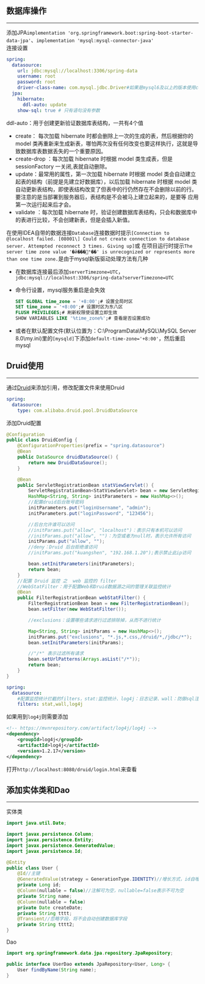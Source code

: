 ## 数据库操作

***

添加JPA`implementation 'org.springframework.boot:spring-boot-starter-data-jpa'`、`implementation 'mysql:mysql-connector-java'`  
连接设置

```yaml
spring:
  datasource:
    url: jdbc:mysql://localhost:3306/spring-data
    username: root
    password: root
    driver-class-name: com.mysql.jdbc.Driver#如果是mysql6及以上的版本使用com.mysql.cj.jdbc.Driver
  jpa:
    hibernate:
      ddl-auto: update
    show-sql: true # 只有语句没有参数
```

ddl-auto：用于创建更新验证数据库表结构，一共有4个值

* create： 每次加载 hibernate 时都会删除上一次的生成的表，然后根据你的 model 类再重新来生成新表，哪怕两次没有任何改变也要这样执行，这就是导致数据库表数据丢失的一个重要原因。
* create-drop ：每次加载 hibernate 时根据 model 类生成表，但是 sessionFactory 一关闭,表就自动删除。
* update：最常用的属性，第一次加载 hibernate 时根据 model 类会自动建立起表的结构（前提是先建立好数据库），以后加载 hibernate 时根据 model 类自动更新表结构，即使表结构改变了但表中的行仍然存在不会删除以前的行。要注意的是当部署到服务器后，表结构是不会被马上建立起来的，是要等 应用第一次运行起来后才会。
* validate ：每次加载 hibernate 时，验证创建数据库表结构，只会和数据库中的表进行比较，不会创建新表，但是会插入新值。

在使用IDEA自带的数据连接`Database`连接数据时提示`[Connection to @localhost failed. [08001\] Could not create connection to database server. Attempted reconnect 3 times. Giving up]`或
在项目运行时提示`The server time zone value '�й���׼ʱ��' is unrecognized or represents more than one time zone.`是由于mysql新版驱动处理方法有几种

* 在数据库连接最后添加`serverTimezone=UTC`，`jdbc:mysql://localhost:3306/spring-data?serverTimezone=UTC`

* 命令行设置，mysql服务重启是会失效

  ```sql
  SET GLOBAL time_zone = '+8:00';# 设置全局时区
  SET time_zone = '+8:00';# 设置时区为东八区
  FLUSH PRIVILEGES;# 刷新权限使设置立即生效
  SHOW VARIABLES LIKE '%time_zone%';# 查看是否设置成功
  ```

* 或者在默认配置文件(默认位置为：C:\ProgramData\MySQL\MySQL Server 8.0\my.ini)里的`[mysqld]`下添加`default-time-zone='+8:00'`，然后重启mysql

## Druid使用

***
通过[Druid](https://github.com/alibaba/druid/wiki/%E5%B8%B8%E8%A7%81%E9%97%AE%E9%A2%98 )来添加引用，修改配置文件来使用Druid
```yaml
spring:
  datasource:
    type: com.alibaba.druid.pool.DruidDataSource
```

添加Druid配置

```java
@Configuration
public class DruidConfig {
    @ConfigurationProperties(prefix = "spring.datasource")
    @Bean
    public DataSource druidDataSource() {
        return new DruidDataSource();
    }

    @Bean
    public ServletRegistrationBean statViewServlet() {
        ServletRegistrationBean<StatViewServlet> bean = new ServletRegistrationBean<>(new StatViewServlet(), "/druid/*");// /druid/*表示后台路径
        HashMap<String, String> initParameters = new HashMap<>();
        //配置druid后台账号密码
        initParameters.put("loginUsername", "admin");
        initParameters.put("loginPassword", "123456");

        //后台允许谁可以访问
        //initParams.put("allow", "localhost")：表示只有本机可以访问
        //initParams.put("allow", "")：为空或者为null时，表示允许所有访问
        initParams.put("allow", "");
        //deny：Druid 后台拒绝谁访问
        //initParams.put("kuangshen", "192.168.1.20");表示禁止此ip访问

        bean.setInitParameters(initParameters);
        return bean;
    }
    //配置 Druid 监控 之  web 监控的 filter
    //WebStatFilter：用于配置Web和Druid数据源之间的管理关联监控统计
    @Bean
    public FilterRegistrationBean webStatFilter() {
        FilterRegistrationBean bean = new FilterRegistrationBean();
        bean.setFilter(new WebStatFilter());

        //exclusions：设置哪些请求进行过滤排除掉，从而不进行统计

        Map<String, String> initParams = new HashMap<>();
        initParams.put("exclusions", "*.js,*.css,/druid/*,/jdbc/*");
        bean.setInitParameters(initParams);

        //"/*" 表示过滤所有请求
        bean.setUrlPatterns(Arrays.asList("/*"));
        return bean;
    }
}
```

```yaml
spring:
  datasource:
    #配置监控统计拦截的filters，stat:监控统计、log4j：日志记录、wall：防御sql注入
    filters: stat,wall,log4j  
```

如果用到`log4j`则需要添加   

```xml
<!-- https://mvnrepository.com/artifact/log4j/log4j -->
<dependency>
    <groupId>log4j</groupId>
    <artifactId>log4j</artifactId>
    <version>1.2.17</version>
</dependency>
```

打开`http://localhost:8080/druid/login.html`来查看

## 添加实体类和Dao

***

实体类

```java
import java.util.Date;

import javax.persistence.Column;
import javax.persistence.Entity;
import javax.persistence.GeneratedValue;
import javax.persistence.Id;

@Entity
public class User {
    @Id//主键
    @GeneratedValue(strategy = GenerationType.IDENTITY)//增长方式，id自增长
    private Long id;
    @Column(nullable = false)//注解可为空，nullable=false表示不可为空
    private String name;
    @Column(nullable = false)
    private Date createDate;
    private String tttt;
    @Transient//忽略字段，将不会自动创建数据库字段
    private String tttt2;
}
```

Dao

```java
import org.springframework.data.jpa.repository.JpaRepository;

public interface UserDao extends JpaRepository<User, Long> {
    User findByName(String name);
}
```